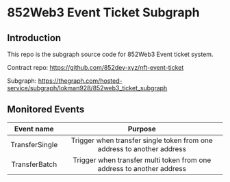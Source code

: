 # 852Web3 Event Ticket Subgraph

## Introduction 

This repo is the subgraph source code for 852Web3 Event ticket system.

Contract repo: https://github.com/852dev-xyz/nft-event-ticket

Subgraph: https://thegraph.com/hosted-service/subgraph/lokman928/852web3_ticket_subgraph

## Monitored Events

|Event name|Purpose|
|:---:|:---:|
|TransferSingle|Trigger when transfer single token from one address to another address|
|TransferBatch|Trigger when transfer multi token from one address to another address|